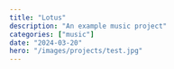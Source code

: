 ```yaml
---
title: "Lotus"
description: "An example music project"
categories: ["music"]
date: "2024-03-20"
hero: "/images/projects/test.jpg"
---
```

